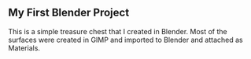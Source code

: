 ## My First Blender Project

This is a simple treasure chest that I created in Blender. Most of the surfaces were created in GIMP and imported to Blender and attached as Materials. 